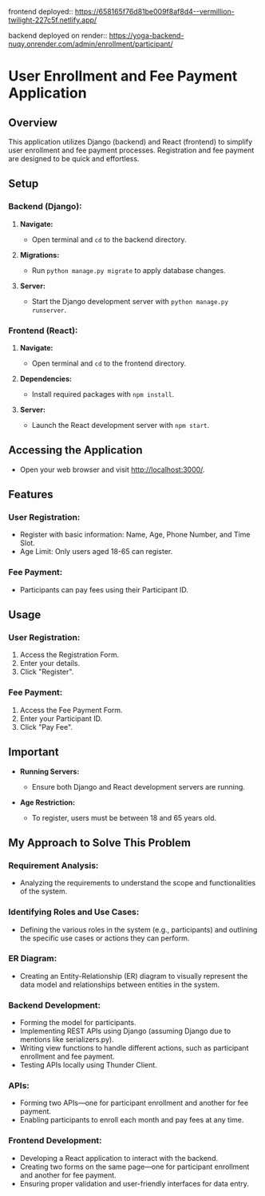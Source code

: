 frontend deployed:: https://658165f76d81be009f8af8d4--vermillion-twilight-227c5f.netlify.app/

backend deployed on render:: https://yoga-backend-nuqy.onrender.com/admin/enrollment/participant/
# User Enrollment and Fee Payment Application

## Overview

This application utilizes Django (backend) and React (frontend) to simplify user enrollment and fee payment processes. Registration and fee payment are designed to be quick and effortless.

## Setup

### Backend (Django):

1. **Navigate:**
   - Open terminal and `cd` to the backend directory.

2. **Migrations:**
   - Run `python manage.py migrate` to apply database changes.

3. **Server:**
   - Start the Django development server with `python manage.py runserver`.

### Frontend (React):

1. **Navigate:**
   - Open terminal and `cd` to the frontend directory.

2. **Dependencies:**
   - Install required packages with `npm install`.

3. **Server:**
   - Launch the React development server with `npm start`.

## Accessing the Application

- Open your web browser and visit [http://localhost:3000/](http://localhost:3000/).

## Features

### User Registration:

- Register with basic information: Name, Age, Phone Number, and Time Slot.
- Age Limit: Only users aged 18-65 can register.

### Fee Payment:

- Participants can pay fees using their Participant ID.

## Usage

### User Registration:

1. Access the Registration Form.
2. Enter your details.
3. Click "Register".

### Fee Payment:

1. Access the Fee Payment Form.
2. Enter your Participant ID.
3. Click "Pay Fee".

## Important

- **Running Servers:**
  - Ensure both Django and React development servers are running.

- **Age Restriction:**
  - To register, users must be between 18 and 65 years old.

## My Approach to Solve This Problem

### Requirement Analysis:

- Analyzing the requirements to understand the scope and functionalities of the system.

### Identifying Roles and Use Cases:

- Defining the various roles in the system (e.g., participants) and outlining the specific use cases or actions they can perform.

### ER Diagram:

- Creating an Entity-Relationship (ER) diagram to visually represent the data model and relationships between entities in the system.

### Backend Development:

- Forming the model for participants.
- Implementing REST APIs using Django (assuming Django due to mentions like serializers.py).
- Writing view functions to handle different actions, such as participant enrollment and fee payment.
- Testing APIs locally using Thunder Client.

### APIs:

- Forming two APIs—one for participant enrollment and another for fee payment.
- Enabling participants to enroll each month and pay fees at any time.

### Frontend Development:

- Developing a React application to interact with the backend.
- Creating two forms on the same page—one for participant enrollment and another for fee payment.
- Ensuring proper validation and user-friendly interfaces for data entry.
